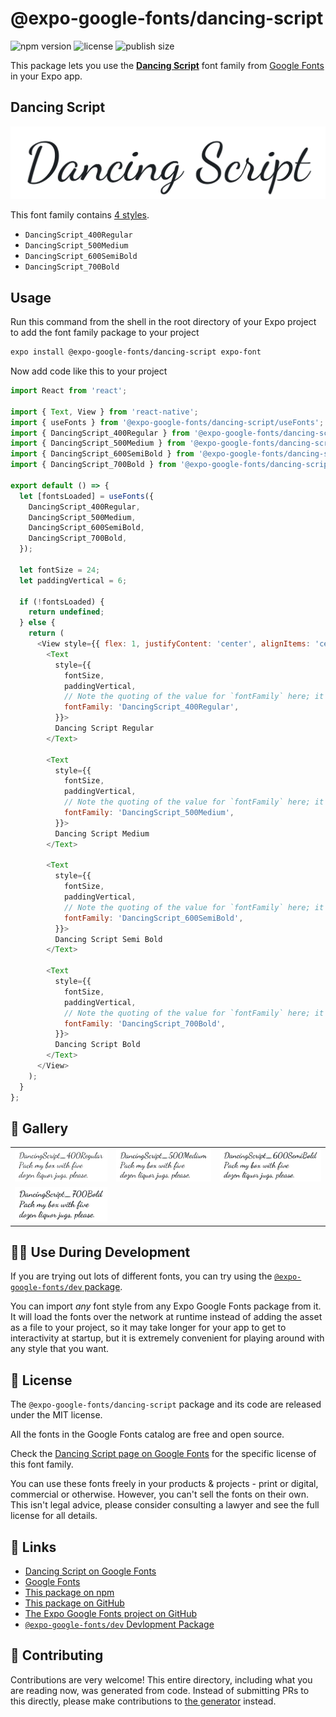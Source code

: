 # @expo-google-fonts/dancing-script

![npm version](https://flat.badgen.net/npm/v/@expo-google-fonts/dancing-script)
![license](https://flat.badgen.net/github/license/expo/google-fonts)
![publish size](https://flat.badgen.net/packagephobia/install/@expo-google-fonts/dancing-script)

This package lets you use the [**Dancing Script**](https://fonts.google.com/specimen/Dancing+Script) font family from [Google Fonts](https://fonts.google.com/) in your Expo app.

## Dancing Script

![Dancing Script](./font-family.png)

This font family contains [4 styles](#-gallery).

- `DancingScript_400Regular`
- `DancingScript_500Medium`
- `DancingScript_600SemiBold`
- `DancingScript_700Bold`

## Usage

Run this command from the shell in the root directory of your Expo project to add the font family package to your project
```sh
expo install @expo-google-fonts/dancing-script expo-font
```

Now add code like this to your project
```js
import React from 'react';

import { Text, View } from 'react-native';
import { useFonts } from '@expo-google-fonts/dancing-script/useFonts';
import { DancingScript_400Regular } from '@expo-google-fonts/dancing-script/400Regular';
import { DancingScript_500Medium } from '@expo-google-fonts/dancing-script/500Medium';
import { DancingScript_600SemiBold } from '@expo-google-fonts/dancing-script/600SemiBold';
import { DancingScript_700Bold } from '@expo-google-fonts/dancing-script/700Bold';

export default () => {
  let [fontsLoaded] = useFonts({
    DancingScript_400Regular,
    DancingScript_500Medium,
    DancingScript_600SemiBold,
    DancingScript_700Bold,
  });

  let fontSize = 24;
  let paddingVertical = 6;

  if (!fontsLoaded) {
    return undefined;
  } else {
    return (
      <View style={{ flex: 1, justifyContent: 'center', alignItems: 'center' }}>
        <Text
          style={{
            fontSize,
            paddingVertical,
            // Note the quoting of the value for `fontFamily` here; it expects a string!
            fontFamily: 'DancingScript_400Regular',
          }}>
          Dancing Script Regular
        </Text>

        <Text
          style={{
            fontSize,
            paddingVertical,
            // Note the quoting of the value for `fontFamily` here; it expects a string!
            fontFamily: 'DancingScript_500Medium',
          }}>
          Dancing Script Medium
        </Text>

        <Text
          style={{
            fontSize,
            paddingVertical,
            // Note the quoting of the value for `fontFamily` here; it expects a string!
            fontFamily: 'DancingScript_600SemiBold',
          }}>
          Dancing Script Semi Bold
        </Text>

        <Text
          style={{
            fontSize,
            paddingVertical,
            // Note the quoting of the value for `fontFamily` here; it expects a string!
            fontFamily: 'DancingScript_700Bold',
          }}>
          Dancing Script Bold
        </Text>
      </View>
    );
  }
};

```

## 🔡 Gallery


||||
|-|-|-|
|![DancingScript_400Regular](.//400Regular/DancingScript_400Regular.ttf.png)|![DancingScript_500Medium](.//500Medium/DancingScript_500Medium.ttf.png)|![DancingScript_600SemiBold](.//600SemiBold/DancingScript_600SemiBold.ttf.png)||
|![DancingScript_700Bold](.//700Bold/DancingScript_700Bold.ttf.png)||||


## 👩‍💻 Use During Development

If you are trying out lots of different fonts, you can try using the [`@expo-google-fonts/dev` package](https://github.com/freeboub/google-fonts/tree/master/font-packages/dev#readme).

You can import *any* font style from any Expo Google Fonts package from it. It will load the fonts
over the network at runtime instead of adding the asset as a file to your project, so it may take longer
for your app to get to interactivity at startup, but it is extremely convenient
for playing around with any style that you want.

## 📖 License

The `@expo-google-fonts/dancing-script` package and its code are released under the MIT license.

All the fonts in the Google Fonts catalog are free and open source.

Check the [Dancing Script page on Google Fonts](https://fonts.google.com/specimen/Dancing+Script) for the specific license of this font family.

You can use these fonts freely in your products & projects - print or digital, commercial or otherwise. However, you can't sell the fonts on their own. This isn't legal advice, please consider consulting a lawyer and see the full license for all details.

## 🔗 Links

- [Dancing Script on Google Fonts](https://fonts.google.com/specimen/Dancing+Script)
- [Google Fonts](https://fonts.google.com/)
- [This package on npm](https://www.npmjs.com/package/@expo-google-fonts/dancing-script)
- [This package on GitHub](https://github.com/freeboub/google-fonts/tree/master/font-packages/dancing-script)
- [The Expo Google Fonts project on GitHub](https://github.com/freeboub/google-fonts)
- [`@expo-google-fonts/dev` Devlopment Package](https://github.com/freeboub/google-fonts/tree/master/font-packages/dev)

## 🤝 Contributing

Contributions are very welcome! This entire directory, including what you are reading now, was generated from code. Instead of submitting PRs to this directly, please make contributions to [the generator](https://github.com/freeboub/google-fonts/tree/master/packages/generator) instead.
